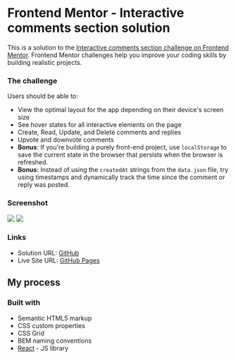 # Frontend Mentor - Interactive comments section solution

This is a solution to the [Interactive comments section challenge on Frontend Mentor](https://www.frontendmentor.io/challenges/interactive-comments-section-iG1RugEG9). Frontend Mentor challenges help you improve your coding skills by building realistic projects.

### The challenge

Users should be able to:

- View the optimal layout for the app depending on their device's screen size
- See hover states for all interactive elements on the page
- Create, Read, Update, and Delete comments and replies
- Upvote and downvote comments
- **Bonus**: If you're building a purely front-end project, use `localStorage` to save the current state in the browser that persists when the browser is refreshed.
- **Bonus**: Instead of using the `createdAt` strings from the `data.json` file, try using timestamps and dynamically track the time since the comment or reply was posted.

### Screenshot

![](./desktop.jpg)
![](./mobile.jpg)

### Links

- Solution URL: [GitHub](https://github.com/crackerFactory64/fm-interactive-comments-section)
- Live Site URL: [GitHub Pages](https://crackerfactory64.github.io/fm-interactive-comments-section/)

## My process

### Built with

- Semantic HTML5 markup
- CSS custom properties
- CSS Grid
- BEM naming conventions
- [React](https://reactjs.org/) - JS library
